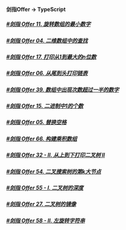 #### 剑指Offer -> TypeScript

##### [#剑指 Offer 11. 旋转数组的最小数字](./11.md) 
##### [#剑指 Offer 04. 二维数组中的查找](./04.md) 
##### [#剑指 Offer 17. 打印从1到最大的n位数](./17.md) 
##### [#剑指 Offer 06. 从尾到头打印链表](./06.md) 
##### [#剑指 Offer 39. 数组中出现次数超过一半的数字](./39.md) 
##### [#剑指 Offer 15. 二进制中1的个数](./15.md) 
##### [#剑指 Offer 05. 替换空格](./05.md) 
##### [#剑指 Offer 66. 构建乘积数组](./66.md) 
##### [#剑指 Offer 32 - II. 从上到下打印二叉树 II](./32.md) 
##### [#剑指 Offer 54. 二叉搜索树的第k大节点](./54.md) 
##### [#剑指 Offer 55 - I. 二叉树的深度](./55.md) 
##### [#剑指 Offer 27. 二叉树的镜像](./27.md) 
##### [#剑指 Offer 58 - II. 左旋转字符串](./58.md) 